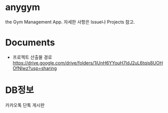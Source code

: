 # anygym
the Gym Management App.
자세한 사항은 Issue나 Projects 참고.

# Documents
- 프로젝트 산출물 경로
https://drive.google.com/drive/folders/1iUnH6YYouH7ldJ2uL6tqjs8UOHOfNlwz?usp=sharing

# DB정보
카카오톡 단톡 게시판 
